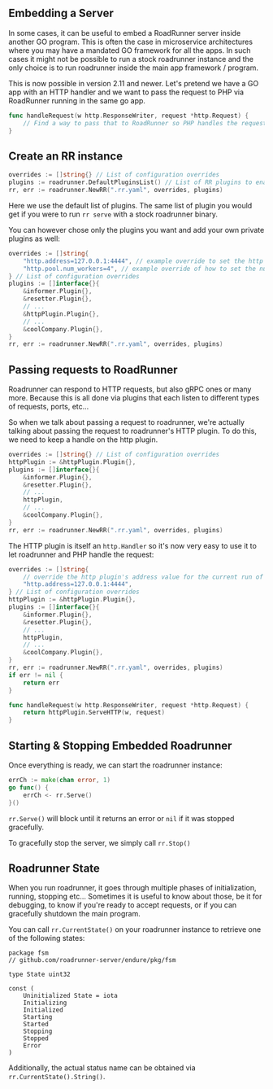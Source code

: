 ## Embedding a Server

In some cases, it can be useful to embed a RoadRunner server inside another GO program. This is often the case in microservice architectures where you may have a mandated GO framework for all the apps. In such cases it might not be possible to run a stock roadrunner instance and the only choice is to run roadrunner inside the main app framework / program.

This is now possible in version 2.11 and newer. Let's pretend we have a GO app with an HTTP handler and we want to pass the request to PHP via RoadRunner running in the same go app.

```go
func handleRequest(w http.ResponseWriter, request *http.Request) {
    // Find a way to pass that to RoadRunner so PHP handles the request
}
```

## Create an RR instance

```go
overrides := []string{} // List of configuration overrides
plugins := roadrunner.DefaultPluginsList() // List of RR plugins to enable
rr, err := roadrunner.NewRR(".rr.yaml", overrides, plugins)
```

Here we use the default list of plugins. The same list of plugin you would get if you were to run `rr serve` with a stock roadrunner binary.

You can however chose only the plugins you want and add your own private plugins as well:

```go
overrides := []string{
    "http.address=127.0.0.1:4444", // example override to set the http address
    "http.pool.num_workers=4", // example override of how to set the number of php workers
} // List of configuration overrides
plugins := []interface{}{
    &informer.Plugin{},
    &resetter.Plugin{},
    // ...
    &httpPlugin.Plugin{},
    // ...
    &coolCompany.Plugin{},
}
rr, err := roadrunner.NewRR(".rr.yaml", overrides, plugins)
```

## Passing requests to RoadRunner

Roadrunner can respond to HTTP requests, but also gRPC ones or many more. Because this is all done via plugins that each listen to different types of requests, ports, etc...

So when we talk about passing a request to roadrunner, we're actually talking about passing the request to roadrunner's HTTP plugin. To do this, we need to keep a handle on the http plugin.

```go
overrides := []string{} // List of configuration overrides
httpPlugin := &httpPlugin.Plugin{},
plugins := []interface{}{
    &informer.Plugin{},
    &resetter.Plugin{},
    // ...
    httpPlugin,
    // ...
    &coolCompany.Plugin{},
}
rr, err := roadrunner.NewRR(".rr.yaml", overrides, plugins)
```

The HTTP plugin is itself an `http.Handler` so it's now very easy to use it to let roadrunner and PHP handle the request:


```go
overrides := []string{
    // override the http plugin's address value for the current run of the program
    "http.address=127.0.0.1:4444",
} // List of configuration overrides
httpPlugin := &httpPlugin.Plugin{},
plugins := []interface{}{
    &informer.Plugin{},
    &resetter.Plugin{},
    // ...
    httpPlugin,
    // ...
    &coolCompany.Plugin{},
}
rr, err := roadrunner.NewRR(".rr.yaml", overrides, plugins)
if err != nil {
    return err
}

func handleRequest(w http.ResponseWriter, request *http.Request) {
    return httpPlugin.ServeHTTP(w, request)
}
```

## Starting & Stopping Embedded Roadrunner

Once everything is ready, we can start the roadrunner instance:

```go
errCh := make(chan error, 1)
go func() {
    errCh <- rr.Serve()
}()
```

`rr.Serve()` will block until it returns an error or `nil` if it was stopped gracefully.

To gracefully stop the server, we simply call `rr.Stop()`

## Roadrunner State

When you run roadrunner, it goes through multiple phases of initialization, running, stopping etc...
Sometimes it is useful to know about those, be it for debugging, to know if you're ready to accept requests, or if you can gracefully shutdown the main program.

You can call `rr.CurrentState()` on your roadrunner instance to retrieve one of the following states:

```
package fsm
// github.com/roadrunner-server/endure/pkg/fsm

type State uint32

const (
	Uninitialized State = iota
	Initializing
	Initialized
	Starting
	Started
	Stopping
	Stopped
	Error
)
```
Additionally, the actual status name can be obtained via `rr.CurrentState().String()`.
